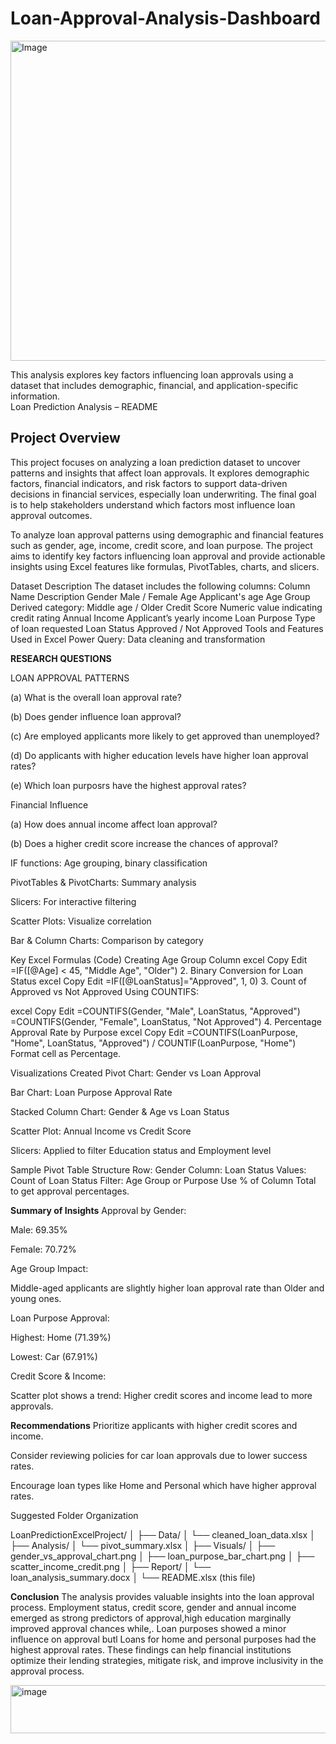 # Loan-Approval-Analysis-Dashboard

<img width="512" height="512" alt="Image" src="https://github.com/user-attachments/assets/1133aa6d-d2f2-4c68-b892-c61ec3242ebe" />

This analysis explores key factors influencing loan approvals using a dataset that includes demographic, financial, and application-specific information.  
 Loan Prediction Analysis – README

## Project Overview
This project focuses on analyzing a loan prediction dataset to uncover patterns and insights that affect loan approvals. It explores demographic factors, financial indicators, and risk factors to support data-driven decisions in financial services, especially loan underwriting. The final goal is to help stakeholders understand which factors most influence loan approval outcomes.

To analyze loan approval patterns using demographic and financial features such as gender, age, income, credit score, and loan purpose. The project aims to identify key factors influencing loan approval and provide actionable insights using Excel features like formulas, PivotTables, charts, and slicers.

 Dataset Description
The dataset includes the following columns:
Column Name	Description
Gender	Male / Female
Age	Applicant's age
Age Group	Derived category: Middle age / Older
Credit Score	Numeric value indicating credit rating
Annual Income	Applicant’s yearly income
Loan Purpose	Type of loan requested
Loan Status	Approved / Not Approved
Tools and Features Used in Excel
Power Query: Data cleaning and transformation

**RESEARCH QUESTIONS**

 LOAN APPROVAL PATTERNS
 
(a) What is the overall loan approval rate?

(b) Does gender influence loan approval?

(c) Are employed applicants more likely to get approved than unemployed?

(d) Do applicants with higher education levels have higher loan approval rates?

(e) Which loan purposrs have the highest approval rates?

 Financial Influence
 
(a) How does annual income affect loan approval?

(b) Does a higher credit score increase the chances of approval?

IF functions: Age grouping, binary classification

PivotTables & PivotCharts: Summary analysis

Slicers: For interactive filtering

Scatter Plots: Visualize correlation

Bar & Column Charts: Comparison by category

Key Excel Formulas (Code)
 Creating Age Group Column
excel
Copy
Edit
=IF([@Age] < 45, "Middle Age", "Older")
2. Binary Conversion for Loan Status
excel
Copy
Edit
=IF([@LoanStatus]="Approved", 1, 0)
3. Count of Approved vs Not Approved
Using COUNTIFS:

excel
Copy
Edit
=COUNTIFS(Gender, "Male", LoanStatus, "Approved")
=COUNTIFS(Gender, "Female", LoanStatus, "Not Approved")
4. Percentage Approval Rate by Purpose
excel
Copy
Edit
=COUNTIFS(LoanPurpose, "Home", LoanStatus, "Approved") / COUNTIF(LoanPurpose, "Home")
Format cell as Percentage.

Visualizations Created
Pivot Chart: Gender vs Loan Approval

Bar Chart: Loan Purpose Approval Rate

Stacked Column Chart: Gender & Age vs Loan Status

Scatter Plot: Annual Income vs Credit Score

Slicers: Applied to filter Education status and Employment level

Sample Pivot Table Structure
Row: Gender
Column: Loan Status
Values: Count of Loan Status
Filter: Age Group or Purpose
Use % of Column Total to get approval percentages.

**Summary of Insights**
Approval by Gender:

Male: 69.35%

Female: 70.72%

Age Group Impact:

Middle-aged applicants are slightly higher loan approval rate than Older and young ones.

Loan Purpose Approval:

Highest: Home (71.39%)

Lowest: Car (67.91%)

Credit Score & Income:

Scatter plot shows a trend: Higher credit scores and income lead to more approvals.

**Recommendations**
Prioritize applicants with higher credit scores and income.

Consider reviewing policies for car loan approvals due to lower success rates.

Encourage loan types like Home and Personal which have higher approval rates.

Suggested Folder Organization

LoanPredictionExcelProject/
│
├── Data/
│   └── cleaned_loan_data.xlsx
│
├── Analysis/
│   └── pivot_summary.xlsx
│
├── Visuals/
│   ├── gender_vs_approval_chart.png
│   ├── loan_purpose_bar_chart.png
│   ├── scatter_income_credit.png
│
├── Report/
│   └── loan_analysis_summary.docx
│
└── README.xlsx (this file)




**Conclusion**
The analysis provides valuable insights into the loan approval process. Employment status, credit score, gender and annual income emerged as strong predictors of approval,high education marginally improved approval chances while,. Loan purposes showed a minor influence on approval butl Loans for home and personal purposes had the highest approval rates. These findings can help financial institutions optimize their lending strategies, mitigate risk, and improve inclusivity in the approval process.

<img width="4718" height="77" alt="image" src="https://github.com/user-attachments/assets/853ee7c4-b1ad-498f-89d0-dc44fcb92f9c" />

